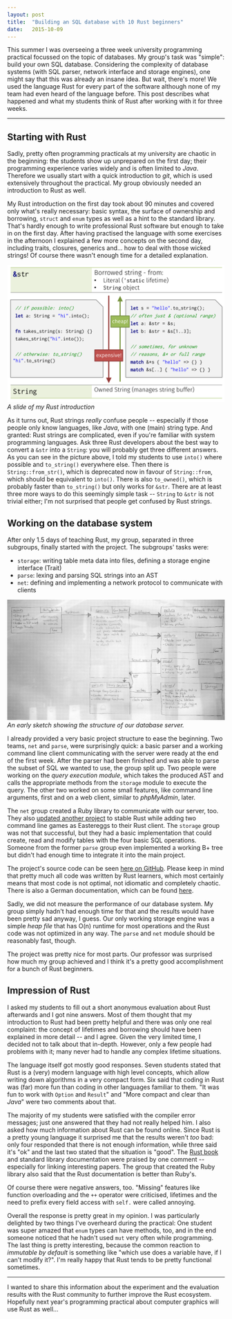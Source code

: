 ```yaml
---
layout: post
title:  "Building an SQL database with 10 Rust beginners"
date:   2015-10-09
---
```

This summer I was overseeing a three week university programming practical focussed on the topic of databases. My group's task was "simple": build your own SQL database. Considering the complexity of database systems (with SQL parser, network interface and storage engines), one might say that this was already an insane idea. But wait, there's more! We used the language Rust for every part of the software although none of my team had even heard of the language before. This post describes what happened and what my students think of Rust after working with it for three weeks.

----

## Starting with Rust
Sadly, pretty often programming practicals at my university are chaotic in the beginning: the students show up unprepared on the first day; their programming experience varies widely and is often limited to *Java*. Therefore we usually start with a quick introduction to *git*, which is used extensively throughout the practical. My group obviously needed an introduction to Rust as well.

My Rust introduction on the first day took about 90 minutes and covered only what's really necessary: basic syntax, the surface of ownership and borrowing, `struct` and `enum` types as well as a hint to the standard library. That's hardly enough to write professional Rust software but enough to take in on the first day. After having practised the language with some exercises in the afternoon I explained a few more concepts on the second day, including traits, closures, generics and... how to deal with those wicked strings! Of course there wasn't enough time for a detailed explanation.

![Rust string introduction](/assets/rust-intro-strings.png)
*A slide of my Rust introduction*

As it turns out, Rust strings *really* confuse people -- especially if those people only know languages, like *Java*, with one (main) string type. And granted: Rust strings are complicated, even if you're familiar with system programming languages. Ask three Rust developers about the best way to convert a `&str` into a `String`: you will probably get three different answers. As you can see in the picture above, I told my students to use `into()` where possible and `to_string()` everywhere else. Then there is `String::from_str()`, which is deprecated now in favour of `String::from`, which should be equivalent to `into()`. There is also `to_owned()`, which is probably faster than `to_string()` but only works for `&str`. There are at least three more ways to do this seemingly simple task -- `String` to `&str` is not trivial either; I'm not surprised that people get confused by Rust strings.

## Working on the database system
After only 1.5 days of teaching Rust, my group, separated in three subgroups, finally started with the project. The subgroups' tasks were:

- `storage`: writing table meta data into files, defining a storage engine interface (Trait)
- `parse`: lexing and parsing SQL strings into an AST
- `net`: defining and implementing a network protocol to communicate with clients

![Our database system structure](/assets/dbms-structure.jpg)
*An early sketch showing the structure of our database server.*

I already provided a very basic project structure to ease the beginning. Two teams, `net` and `parse`, were surprisingly quick: a basic parser and a working command line client communicating with the server were ready at the end of the first week. After the parser had been finished and was able to parse the subset of SQL we wanted to use, the group split up. Two people were working on the *query execution module*, which takes the produced AST and calls the appropriate methods from the `storage` module to execute the query. The other two worked on some small features, like command line arguments, first and on a web client, similar to *phpMyAdmin*, later.

The `net` group created a Ruby library to communicate with our server, too. They also [updated another project][stable-pr] to stable Rust while adding two command line games as Eastereggs to their Rust client. The `storage` group was not that successful, but they had a basic implementation that could create, read and modify tables with the four basic SQL operations. Someone from the former `parse` group even implemented a working B+ tree but didn't had enough time to integrate it into the main project.

The project's source code can be seen [here on GitHub][project-repo]. Please keep in mind that pretty much all code was written by Rust learners, which most certainly means that most code is not optimal, not idiomatic and completely chaotic. There is also a German documentation, which can be found [here][media2mult].

Sadly, we did not measure the performance of our database system. My group simply hadn't had enough time for that and the results would have been pretty sad anyway, I guess. Our only working storage engine was a simple *heap file* that has O(n) runtime for most operations and the Rust code was not optimized in any way. The `parse` and `net` module should be reasonably fast, though.

The project was pretty nice for most parts. Our professor was surprised how much my group achieved and I think it's a pretty good accomplishment for a bunch of Rust beginners.

## Impression of Rust

I asked my students to fill out a short anonymous evaluation about Rust afterwards and I got nine answers. Most of them thought that my introduction to Rust had been pretty helpful and there was only one real complaint: the concept of lifetimes and borrowing should have been explained in more detail -- and I agree. Given the very limited time, I decided not to talk about that in-depth. However, only a few people had problems with it; many never had to handle any complex lifetime situations.

The language itself got mostly good responses. Seven students stated that Rust is a (very) modern language with high level concepts, which allow writing down algorithms in a very compact form. Six said that coding in Rust was (far) more fun than coding in other languages familiar to them. "It was fun to work with `Option` and `Result`" and "More compact and clear than *Java*" were two comments about that.

The majority of my students were satisfied with the compiler error messages; just one answered that they had not really helped him. I also asked how much information about Rust can be found online. Since Rust is a pretty young language it surprised me that the results weren't *too* bad: only four responded that there is not enough information, while three said it's "ok" and the last two stated that the situation is "good". The [Rust book][rust-book] and standard library documentation were praised by one comment -- especially for linking interesting papers. The group that created the Ruby library also said that the Rust documentation is better than Ruby's.

Of course there were negative answers, too. "Missing" features like function overloading and the `++` operator were criticised, lifetimes and the need to prefix every field access with `self.` were called annoying.

Overall the response is pretty great in my opinion. I was particularly delighted by two things I've overheard during the practical: One student was super amazed that `enum` types can have methods, too, and in the end someone noticed that he hadn't used `mut` very often while programming. The last thing is pretty interesting, because the common reaction to *immutable by default* is something like "which use does a variable have, if I can't modify it?". I'm really happy that Rust tends to be pretty functional sometimes.

----

I wanted to share this information about the experiment and the evaluation results with the Rust community to further improve the Rust ecosystem. Hopefully next year's programming practical about computer graphics will use Rust as well...

[stable-pr]: https://github.com/schickling/rust-examples/pull/3
[project-repo]: https://github.com/OsnaCS/uosql-server
[media2mult]: http://media2mult.uos.de/pmwiki/fields/dbp15/index.php?n=D.HomePage
[rust-book]: http://doc.rust-lang.org/book/
